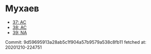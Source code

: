 # Мухаев
- [37: AC](37.md)
- [38: AC](38.md)
- [39: NA](39.md)

Commit: 9d59695913a28ab5c1f904a57b9579a538c8fb11
 fetched at: 20201210-224751
